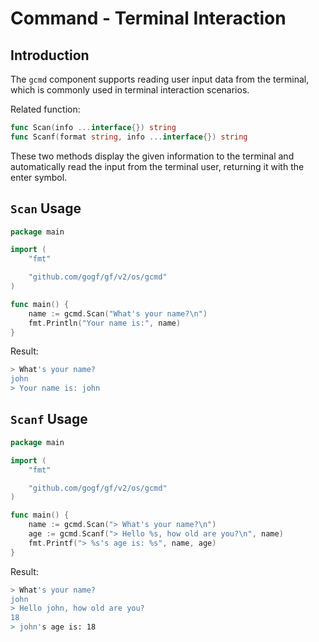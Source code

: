 # Command - Terminal Interaction

## Introduction

The `gcmd` component supports reading user input data from the terminal, which is commonly used in terminal interaction scenarios.

Related function:

```go
func Scan(info ...interface{}) string
func Scanf(format string, info ...interface{}) string
```

These two methods display the given information to the terminal and automatically read the input from the terminal user, returning it with the enter symbol.

## `Scan` Usage

```go
package main

import (
    "fmt"

    "github.com/gogf/gf/v2/os/gcmd"
)

func main() {
    name := gcmd.Scan("What's your name?\n")
    fmt.Println("Your name is:", name)
}
```

Result:

```bash
> What's your name?
john
> Your name is: john
```

## `Scanf` Usage

```go
package main

import (
    "fmt"

    "github.com/gogf/gf/v2/os/gcmd"
)

func main() {
    name := gcmd.Scan("> What's your name?\n")
    age := gcmd.Scanf("> Hello %s, how old are you?\n", name)
    fmt.Printf("> %s's age is: %s", name, age)
}
```

Result:

```bash
> What's your name?
john
> Hello john, how old are you?
18
> john's age is: 18
```
